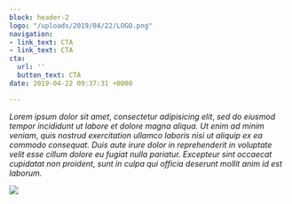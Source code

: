 ```yaml
---
block: header-2
logo: "/uploads/2019/04/22/LOGO.png"
navigation:
- link_text: CTA
- link_text: CTA
cta:
  url: ''
  button_text: CTA
date: 2019-04-22 09:37:31 +0000

---
```

_Lorem ipsum dolor sit amet_, _consectetur adipisicing elit_, _sed do eiusmod tempor incididunt ut labore et dolore magna aliqua. Ut enim ad minim veniam_, _quis nostrud exercitation ullamco laboris nisi ut aliquip ex ea commodo consequat. Duis aute irure dolor in reprehenderit in voluptate velit esse cillum dolore eu fugiat nulla pariatur. Excepteur sint occaecat cupidatat non proident_, _sunt in culpa qui officia deserunt mollit anim id est laborum._

_![](/uploads/2018/06/21/blocks-split.png)_